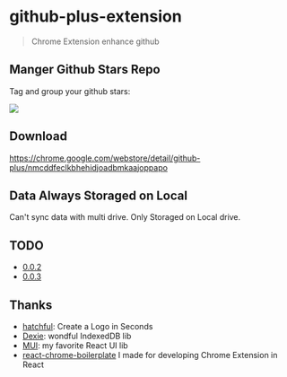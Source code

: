 # github-plus-extension

> Chrome Extension enhance github


## Manger Github Stars Repo

Tag and group your github stars:

![](https://i.imgur.com/dZlYXCi.png)

## Download

https://chrome.google.com/webstore/detail/github-plus/nmcddfeclkbhehidjoadbmkaajoppapo

## Data Always Storaged on Local

Can't sync data with multi drive.
Only Storaged on Local drive.

## TODO

* [0.0.2](https://github.com/riskers/github-plus-extension/projects/1)
* [0.0.3](https://github.com/riskers/github-plus-extension/projects/3)

## Thanks

* [hatchful](https://hatchful.shopify.com/): Create a Logo in Seconds
* [Dexie](https://dexie.org/): wondful IndexedDB lib
* [MUI](https://mui.com/): my favorite React UI lib
* [react-chrome-boilerplate](https://github.com/riskers/react-chrome-boilerplate) I made for developing Chrome Extension in React
